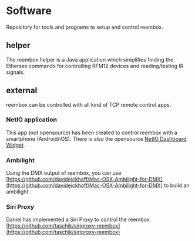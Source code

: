 Software
========

Repository for tools and programs to setup and control reembox.

## helper

The reembox helper is a Java application which simplifies finding the Ethersex commands for controlling RFM12 devices and reading/testing IR signals.


## external

reembox can be controlled with all kind of TCP remote control apps. 

### NetIO application
This app (not opensource) has been created to control reembox with a smartphone (Android/iOS). 
There is also the opensource [NetIO Dashboard Widget](https://github.com/davideickhoff/NetIO-OSX-Dashboard-Widget).

### Ambilight
Using the DMX output of reembox, you can use [https://github.com/davideickhoff/Mac-OSX-Ambilight-for-DMX](https://github.com/davideickhoff/Mac-OSX-Ambilight-for-DMX) to build an ambilight.

### Siri Proxy
Daniel has implemented a Siri Proxy to control the reembox. [https://github.com/taschik/siriproxy-reembox](https://github.com/taschik/siriproxy-reembox)